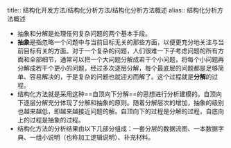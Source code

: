 title:: 结构化开发方法/结构化分析方法/结构化分析方法概述
alias:: 结构化分析方法概述

- 抽象和分解是处理任何复杂问题的两个基本手段。
- **抽象**是指忽略一个问题中与当前目标无关的那些方面，以便更充分地关注与当前目标有关的方面。对于一个复杂的问题，人们很难一下子考虑问题的所有方面和全部细节，通常可以把一个大问题分解成若干个小问题，将每个小问题再分解成若干个更小的问题，经过多次逐层分解，每个最底层的问题都是足够简单、容易解决的，于是复杂的问题也就迎刃而解了。这个过程就是**分解**的过程。
- 结构化方法就是采用这种==自顶向下分解==的思想进行分析建模的。自顶向下逐层分解充分体现了分解和抽象的原则。随着分解层次的增加，抽象的级别也越来越低，即越来越接近问题的解。自顶向下的过程是分解的过程，自底向上的过程是抽象的过程。
- 结构化方法的分析结果由以下几部分组成：一套分层的数据流图、一本数据字典、一组小说明（也称加工逻辑说明）、补充材料。